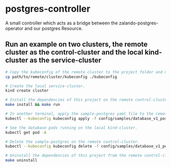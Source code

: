 # postgres-controller

A small controller which acts as a bridge between the zalando-postgres-operator and our postgres Resource.

## Run an example on two clusters, the remote cluster as the control-cluster and the local kind-cluster as the service-cluster

```bash
# Copy the kubeconfig of the remote cluster to the project folder and name it `kubeconfig`.
cp path/to/remote/cluster/kubeconfig ./kubeconfig

# Create the local service-cluster.
kind create cluster

# Install the dependencies of this project on the remote control-cluster and run the `postgreslet` locally.
make install && make run

# In another terminal, apply the sample-postgres yaml file to the remote control-cluster.
kubectl --kubeconfig kubeconfig apply -f config/samples/database_v1_postgres.yaml

# See the database pods running on the local kind-cluster.
kubectl get pod -A

# Delete the sample-postgres on the remote control-cluster.
kubectl --kubeconfig kubeconfig delete -f config/samples/database_v1_postgres.yaml

# Uninstall the dependencies of this project from the remote control-cluster.
make uninstall
```
